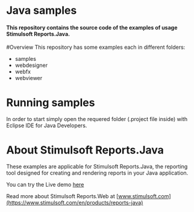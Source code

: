# Java samples

#### This repository contains the source code of the examples of usage Stimulsoft Reports.Java.

#Overview
This repository has some examples each in different folders:
* samples
* webdesigner
* webfx
* webviewer

# Running samples
In order to start simply open the requered folder (.project file inside) with Eclipse IDE for Java Developers.

# About Stimulsoft Reports.Java
These examples are applicable for Stimulsoft Reports.Java, the reporting tool designed for creating and rendering reports in your Java application. 

You can try the Live demo [here](http://java.stimulsoft.com/) 

Read more about Stimulsoft Reports.Web at [www.stimulsoft.com](https://www.stimulsoft.com/en/products/reports-java)
